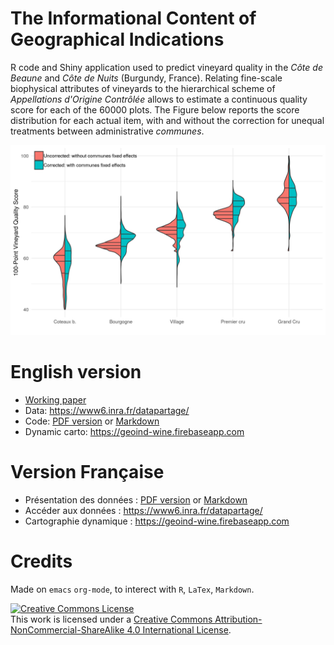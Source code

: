 # The Informational Content of Geographical Indications

R code and Shiny application used to predict vineyard quality in the *Côte de Beaune* and *Côte de Nuits* (Burgundy, France). Relating fine-scale biophysical attributes of vineyards to the hierarchical scheme of *Appellations d'Origine Contrôlée* allows to estimate a continuous quality score for each of the 60000 plots. The Figure below reports the score distribution for each actual item, with and without the correction for unequal treatments between administrative *communes*.

![img](Figures/MainPlot.png)


# English version

-   [Working paper](WorkingPaper.pdf)
-   Data: <https://www6.inra.fr/datapartage/>
-   Code: [PDF version](ReproPaper.pdf) or [Markdown](ReproPaper.md)
-   Dynamic carto: <https://geoind-wine.firebaseapp.com>


# Version Française

-   Présentation des données : [PDF version](DataPaper.pdf) or [Markdown](DataPaper.md)
-   Accéder aux données : <https://www6.inra.fr/datapartage/>
-   Cartographie dynamique : <https://geoind-wine.firebaseapp.com>


# Credits

Made on `emacs` `org-mode`, to interect with `R`, `LaTex`, `Markdown`.

<a rel="license" href="http://creativecommons.org/licenses/by-nc-sa/4.0/"><img alt="Creative Commons License" style="border-width:0" src="https://i.creativecommons.org/l/by-nc-sa/4.0/88x31.png" /></a><br />This work is licensed under a <a rel="license" href="http://creativecommons.org/licenses/by-nc-sa/4.0/">Creative Commons Attribution-NonCommercial-ShareAlike 4.0 International License</a>.
